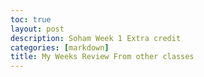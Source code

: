 ```yaml
---
toc: true
layout: post
description: Soham Week 1 Extra credit
categories: [markdown]
title: My Weeks Review From other classes
---
```


